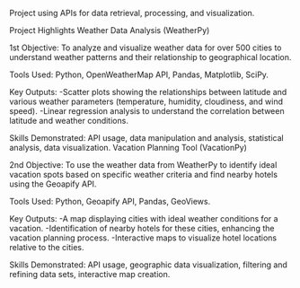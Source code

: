 Project using APIs for data retrieval, processing, and visualization.

Project Highlights Weather Data Analysis (WeatherPy)

1st Objective: To analyze and visualize weather data for over 500 cities to understand weather patterns and their relationship to geographical location. 

Tools Used: Python, OpenWeatherMap API, Pandas, Matplotlib, SciPy.

Key Outputs: 
-Scatter plots showing the relationships between latitude and various weather parameters (temperature, humidity, cloudiness, and wind speed). 
-Linear regression analysis to understand the correlation between latitude and weather conditions.

Skills Demonstrated: API usage, data manipulation and analysis, statistical analysis, data visualization. Vacation Planning Tool (VacationPy)

2nd Objective: To use the weather data from WeatherPy to identify ideal vacation spots based on specific weather criteria and find nearby hotels using the Geoapify API.

Tools Used: Python, Geoapify API, Pandas, GeoViews.

Key Outputs: 
-A map displaying cities with ideal weather conditions for a vacation. -Identification of nearby hotels for these cities, enhancing the vacation planning process.
 -Interactive maps to visualize hotel locations relative to the cities.

Skills Demonstrated: API usage, geographic data visualization, filtering and refining data sets, interactive map creation.
